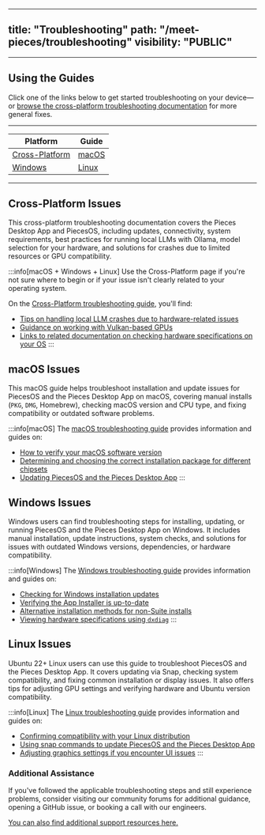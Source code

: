
---
title: "Troubleshooting"
path: "/meet-pieces/troubleshooting"
visibility: "PUBLIC"
---

---

## Using the Guides

Click one of the links below to get started troubleshooting on your device—or [browse the cross-platform troubleshooting documentation](https://docs.pieces.app/products/meet-pieces/troubleshooting/cross-platform) for more general fixes.

---

| Platform | Guide |
|----------|-------|
| [Cross-Platform](https://docs.pieces.app/products/meet-pieces/troubleshooting/cross-platform) | [macOS](https://docs.pieces.app/products/meet-pieces/troubleshooting/macos) |
| [Windows](https://docs.pieces.app/products/meet-pieces/troubleshooting/windows) | [Linux](https://docs.pieces.app/products/meet-pieces/troubleshooting/linux) |

---

## Cross-Platform Issues

This cross-platform troubleshooting documentation covers the Pieces Desktop App and PiecesOS, including updates, connectivity, system requirements, best practices for running local LLMs with Ollama, model selection for your hardware, and solutions for crashes due to limited resources or GPU compatibility.

:::info[macOS + Windows + Linux]
Use the Cross-Platform page if you're not sure where to begin or if your issue isn't clearly related to your operating system.

On the [Cross-Platform troubleshooting guide](https://docs.pieces.app/products/meet-pieces/troubleshooting/cross-platform), you'll find:

- [Tips on handling local LLM crashes due to hardware-related issues](https://docs.pieces.app/products/meet-pieces/troubleshooting/cross-platform#local-model-crashing)
- [Guidance on working with Vulkan-based GPUs](https://docs.pieces.app/products/meet-pieces/troubleshooting/cross-platform#vulkan-based-gpus)
- [Links to related documentation on checking hardware specifications on your OS](https://docs.pieces.app/products/meet-pieces/troubleshooting/cross-platform#checking-hardware)
:::

<ExpandableImage src="https://cdn.hashnode.com/res/hashnode/image/upload/v1743183951564/da11bcc8-4fdf-49a6-b4a9-079186686ece.png" alt="Cross-Platform Troubleshooting" caption="Cross-Platform troubleshooting covers multiple operating systems" />

## macOS Issues

This macOS guide helps troubleshoot installation and update issues for PiecesOS and the Pieces Desktop App on macOS, covering manual installs (`PKG`, `DMG`, Homebrew), checking macOS version and CPU type, and fixing compatibility or outdated software problems.

:::info[macOS]
The [macOS troubleshooting guide](https://docs.pieces.app/products/meet-pieces/troubleshooting/macos) provides information and guides on:

- [How to verify your macOS software version](https://docs.pieces.app/products/meet-pieces/troubleshooting/macos#checking-os-version)
- [Determining and choosing the correct installation package for different chipsets](https://docs.pieces.app/products/meet-pieces/troubleshooting/macos#checking-cpu-type)
- [Updating PiecesOS and the Pieces Desktop App](https://docs.pieces.app/products/meet-pieces/troubleshooting/macos#versions--updates)
:::

<ExpandableImage src="https://cdn.hashnode.com/res/hashnode/image/upload/v1743183846135/c03b138c-4fb6-4202-afe4-4f3503393ff4.png" alt="macOS Troubleshooting" caption="macOS-specific troubleshooting guide" />

## Windows Issues

Windows users can find troubleshooting steps for installing, updating, or running PiecesOS and the Pieces Desktop App on Windows. It includes manual installation, update instructions, system checks, and solutions for issues with outdated Windows versions, dependencies, or hardware compatibility.

:::info[Windows]
The [Windows troubleshooting guide](https://docs.pieces.app/products/meet-pieces/troubleshooting/windows) provides information and guides on:

- [Checking for Windows installation updates](https://docs.pieces.app/products/meet-pieces/troubleshooting/windows#checking-for-windows-updates)
- [Verifying the App Installer is up-to-date](https://docs.pieces.app/products/meet-pieces/troubleshooting/windows#versions--updates)
- [Alternative installation methods for non-Suite installs](https://docs.pieces.app/products/meet-pieces/troubleshooting/windows#trying-different-installation-methods)
- [Viewing hardware specifications using `dxdiag`](https://docs.pieces.app/products/meet-pieces/troubleshooting/windows#checking-hardware-specifications)
:::

<ExpandableImage src="https://cdn.hashnode.com/res/hashnode/image/upload/v1743183998547/ab81fe73-85c3-4739-bb63-ac85824413c8.png" alt="Windows Troubleshooting" caption="Windows-specific troubleshooting guide" />

## Linux Issues

Ubuntu 22+ Linux users can use this guide to troubleshoot PiecesOS and the Pieces Desktop App. It covers updating via Snap, checking system compatibility, and fixing common installation or display issues. It also offers tips for adjusting GPU settings and verifying hardware and Ubuntu version compatibility.

:::info[Linux]
The [Linux troubleshooting guide](https://docs.pieces.app/products/meet-pieces/troubleshooting/linux) provides information and guides on:

- [Confirming compatibility with your Linux distribution](https://docs.pieces.app/products/meet-pieces/troubleshooting/linux#checking-distribution-compatibility)
- [Using snap commands to update PiecesOS and the Pieces Desktop App](https://docs.pieces.app/products/meet-pieces/troubleshooting/linux#updating-piecesos)
- [Adjusting graphics settings if you encounter UI issues](https://docs.pieces.app/products/meet-pieces/troubleshooting/linux#adjusting-graphics--display-settings)
:::

<ExpandableImage src="https://cdn.hashnode.com/res/hashnode/image/upload/v1743184029199/1e8e5852-ca00-4843-91ca-20d8508c414b.png" alt="Linux Troubleshooting" caption="Linux-specific troubleshooting guide" />

### Additional Assistance

If you've followed the applicable troubleshooting steps and still experience problems, consider visiting our community forums for additional guidance, opening a GitHub issue, or booking a call with our engineers.

[You can also find additional support resources here.](https://docs.pieces.app/products/support)
